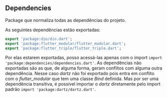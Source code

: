 ## Dependencies

Package que normaliza todas as dependências do projeto.

As seguintes dependências estão exportadas:

```dart
export 'package:dio/dio.dart';
export 'package:flutter_modular/flutter_modular.dart';
export 'package:flutter_triple/flutter_triple.dart';
```
Por elas estarem exportadas, posso acessá-las apenas com o import `import 'package:dependencies/dependencies.dart'`. As dependências não exportadas são as que, de alguma forma, geram conflitos com alguma outra dependência. Nesse caso _dartz_ não foi exportado pois entra em conflito com o _flutter\_modular_ que tem uma classe _Bind_ definida. Mas por ser uma dependência transitiva, é possível importar o _dartz_ diretamente pelo import padrão `import 'package:dartz/dartz.dart'`.